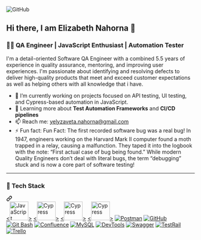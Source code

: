 <img src="https://private-user-images.githubusercontent.com/146130391/375169117-9746c319-70a5-4d5b-9a50-db7ad170ba87.jpg?jwt=eyJhbGciOiJIUzI1NiIsInR5cCI6IkpXVCJ9.eyJpc3MiOiJnaXRodWIuY29tIiwiYXVkIjoicmF3LmdpdGh1YnVzZXJjb250ZW50LmNvbSIsImtleSI6ImtleTUiLCJleHAiOjE3NDAwNzU0MzEsIm5iZiI6MTc0MDA3NTEzMSwicGF0aCI6Ii8xNDYxMzAzOTEvMzc1MTY5MTE3LTk3NDZjMzE5LTcwYTUtNGQ1Yi05YTUwLWRiN2FkMTcwYmE4Ny5qcGc_WC1BbXotQWxnb3JpdGhtPUFXUzQtSE1BQy1TSEEyNTYmWC1BbXotQ3JlZGVudGlhbD1BS0lBVkNPRFlMU0E1M1BRSzRaQSUyRjIwMjUwMjIwJTJGdXMtZWFzdC0xJTJGczMlMkZhd3M0X3JlcXVlc3QmWC1BbXotRGF0ZT0yMDI1MDIyMFQxODEyMTFaJlgtQW16LUV4cGlyZXM9MzAwJlgtQW16LVNpZ25hdHVyZT0zZWRhY2RkNTEzZDU3Nzk4MWVjNjI0NjI4OWNkNGY2MDA5NThkZjEzZmNiNzFlODBmZjUyMThkYTYxYmUyOGI4JlgtQW16LVNpZ25lZEhlYWRlcnM9aG9zdCJ9.agCwg1knvFoflW2GhUxTB_itV2vFYgH7ypQqbArE3WA" alt="GitHub" style="max-width: 100%;">

## Hi there, I am Elizabeth Nahorna 👋
<h3 class="heading-element" dir="auto">👩‍💻 QA Engineer | JavaScript Enthusiast | Automation Tester</h3>
<p dir="auto">I'm a detail-oriented Software QA Engineer with a combined 5.5 years of experience in quality assurance, mentoring, and improving user experiences. I'm passionate about identifying and resolving defects to deliver high-quality products that meet and exceed customer expectations as well as helping others with all knowledge that i have.</p>
<ul dir="auto">
<li>🔭 I’m currently working on projects focused on API testing, UI testing, and Cypress-based automation in JavaScript.</li>
<li>🌱 Learning more about <strong>Test Automation Frameworks</strong> and <strong>CI/CD pipelines</strong></li>
<li>📫 Reach me: <a href="mailto:yelyzaveta.nahorna@gmail.com">yelyzaveta.nahorna@gmail.com</a></li>
<li>⚡ Fun fact: Fun Fact: The first recorded software bug was a real bug! In 1947, engineers working on the Harvard Mark II computer found a moth trapped in a relay, causing a malfunction. They taped it into the logbook with the note: “First actual case of bug being found.”
While modern Quality Engineers don’t deal with literal bugs, the term “debugging” stuck and is now a core part of software testing!</li>
</ul>
<hr></hr>
<div class="markdown-heading" dir="auto"><h3 class="heading-element" dir="auto">🚀 Tech Stack</h3><a id="user-content--tech-stack" class="anchor" aria-label="Permalink: 🚀 Tech Stack" href="#-tech-stack"><svg class="octicon octicon-link" viewBox="0 0 16 16" version="1.1" width="16" height="16" aria-hidden="true"><path d="m7.775 3.275 1.25-1.25a3.5 3.5 0 1 1 4.95 4.95l-2.5 2.5a3.5 3.5 0 0 1-4.95 0 .751.751 0 0 1 .018-1.042.751.751 0 0 1 1.042-.018 1.998 1.998 0 0 0 2.83 0l2.5-2.5a2.002 2.002 0 0 0-2.83-2.83l-1.25 1.25a.751.751 0 0 1-1.042-.018.751.751 0 0 1-.018-1.042Zm-4.69 9.64a1.998 1.998 0 0 0 2.83 0l1.25-1.25a.751.751 0 0 1 1.042.018.751.751 0 0 1 .018 1.042l-1.25 1.25a3.5 3.5 0 1 1-4.95-4.95l2.5-2.5a3.5 3.5 0 0 1 4.95 0 .751.751 0 0 1-.018 1.042.751.751 0 0 1-1.042.018 1.998 1.998 0 0 0-2.83 0l-2.5 2.5a1.998 1.998 0 0 0 0 2.83Z"></path></svg></a></div>
<a target="_blank" rel="noopener noreferrer nofollow" href="https://upload.wikimedia.org/wikipedia/commons/6/6a/JavaScript-logo.png"><<img src="https://upload.wikimedia.org/wikipedia/commons/6/6a/JavaScript-logo.png" alt="JavaScript" width="50" height="50">></a>
<a target="_blank" rel="noopener noreferrer nofollow" href="https://logowik.com/content/uploads/images/cypress8748.logowik.com.webp"><<img src="https://logowik.com/content/uploads/images/cypress8748.logowik.com.webp" alt="Cypress" width="50" height="50">></a>
<a target="_blank" rel="noopener noreferrer nofollow" href="https://upload.wikimedia.org/wikipedia/commons/d/d5/Selenium_Logo.png"><<img src="https://upload.wikimedia.org/wikipedia/commons/d/d5/Selenium_Logo.png" alt="Cypress" width="50" height="50">></a>
<a target="_blank" rel="noopener noreferrer nofollow" href="https://cdn.iconscout.com/icon/free/png-512/free-java-logo-icon-download-in-svg-png-gif-file-formats--wordmark-programming-language-pack-logos-icons-1174953.png?f=webp&w=512"><<img src="https://cdn.iconscout.com/icon/free/png-512/free-java-logo-icon-download-in-svg-png-gif-file-formats--wordmark-programming-language-pack-logos-icons-1174953.png?f=webp&w=512" alt="Cypress" width="50" height="50">></a>
<a target="_blank" rel="noopener noreferrer nofollow" href="https://cdn.iconscout.com/icon/free/png-512/free-java-logo-icon-download-in-svg-png-gif-file-formats--wordmark-programming-language-pack-logos-icons-1174953.png?f=webp&w=512"><img src="https://cdn.iconscout.com/icon/free/png-512/free-java-logo-icon-download-in-svg-png-gif-file-formats--wordmark-programming-language-pack-logos-icons-1174953.png?f=webp&w=512" alt="Postman" data-canonical-src="https://img.shields.io/badge/Postman-FF6C37?style=for-the-badge&amp;logo=postman&amp;logoColor=white" style="max-width: 100%;"></a>
<a target="_blank" rel="noopener noreferrer nofollow" href="https://camo.githubusercontent.com/f1fbce44786ee4edcf97a717cce6c15cfc38a1f098efb08f11c1c80dd595a909/68747470733a2f2f696d672e736869656c64732e696f2f62616467652f4769744875622d3138313731373f7374796c653d666f722d7468652d6261646765266c6f676f3d676974687562266c6f676f436f6c6f723d7768697465"><img src="https://camo.githubusercontent.com/f1fbce44786ee4edcf97a717cce6c15cfc38a1f098efb08f11c1c80dd595a909/68747470733a2f2f696d672e736869656c64732e696f2f62616467652f4769744875622d3138313731373f7374796c653d666f722d7468652d6261646765266c6f676f3d676974687562266c6f676f436f6c6f723d7768697465" alt="GitHub" data-canonical-src="https://img.shields.io/badge/GitHub-181717?style=for-the-badge&amp;logo=github&amp;logoColor=white" style="max-width: 100%;"></a>
<a target="_blank" rel="noopener noreferrer nofollow" href="https://camo.githubusercontent.com/b60ef58657d8e487cc8d517e0d894710153749f86880e9a608eaf650cb8a41ce/68747470733a2f2f696d672e736869656c64732e696f2f62616467652f476974253230426173682d3445414132353f7374796c653d666f722d7468652d6261646765266c6f676f3d676974266c6f676f436f6c6f723d7768697465"><img src="https://camo.githubusercontent.com/b60ef58657d8e487cc8d517e0d894710153749f86880e9a608eaf650cb8a41ce/68747470733a2f2f696d672e736869656c64732e696f2f62616467652f476974253230426173682d3445414132353f7374796c653d666f722d7468652d6261646765266c6f676f3d676974266c6f676f436f6c6f723d7768697465" alt="Git Bash" data-canonical-src="https://img.shields.io/badge/Git%20Bash-4EAA25?style=for-the-badge&amp;logo=git&amp;logoColor=white" style="max-width: 100%;"></a>
<a target="_blank" rel="noopener noreferrer nofollow" href="https://camo.githubusercontent.com/bbbff6fed0f2aa6fc65e8b5b06d1d2c85de8cf5fd344bc6d49ffceccfc89ec65/68747470733a2f2f696d672e736869656c64732e696f2f62616467652f436f6e666c75656e63652d3137324234443f7374796c653d666f722d7468652d6261646765266c6f676f3d636f6e666c75656e6365266c6f676f436f6c6f723d7768697465"><img src="https://camo.githubusercontent.com/bbbff6fed0f2aa6fc65e8b5b06d1d2c85de8cf5fd344bc6d49ffceccfc89ec65/68747470733a2f2f696d672e736869656c64732e696f2f62616467652f436f6e666c75656e63652d3137324234443f7374796c653d666f722d7468652d6261646765266c6f676f3d636f6e666c75656e6365266c6f676f436f6c6f723d7768697465" alt="Confluence" data-canonical-src="https://img.shields.io/badge/Confluence-172B4D?style=for-the-badge&amp;logo=confluence&amp;logoColor=white" style="max-width: 100%;"></a>
<a target="_blank" rel="noopener noreferrer nofollow" href="https://camo.githubusercontent.com/0e7b526d88d84770a3a40f05841e2f550d835c9de6ac4f65a5227cd9e64beefb/68747470733a2f2f696d672e736869656c64732e696f2f62616467652f4d7953514c2d3434373941313f7374796c653d666f722d7468652d6261646765266c6f676f3d6d7973716c266c6f676f436f6c6f723d7768697465"><img src="https://camo.githubusercontent.com/0e7b526d88d84770a3a40f05841e2f550d835c9de6ac4f65a5227cd9e64beefb/68747470733a2f2f696d672e736869656c64732e696f2f62616467652f4d7953514c2d3434373941313f7374796c653d666f722d7468652d6261646765266c6f676f3d6d7973716c266c6f676f436f6c6f723d7768697465" alt="MySQL" data-canonical-src="https://img.shields.io/badge/MySQL-4479A1?style=for-the-badge&amp;logo=mysql&amp;logoColor=white" style="max-width: 100%;"></a>
<a target="_blank" rel="noopener noreferrer nofollow" href="https://camo.githubusercontent.com/a2b1187b5e57fef4222b0a8e8fdea66b78cc478c42a37ede16b1acce87eab53d/68747470733a2f2f696d672e736869656c64732e696f2f62616467652f446576546f6f6c732d4646364333373f7374796c653d666f722d7468652d6261646765266c6f676f3d676f6f676c656368726f6d65266c6f676f436f6c6f723d7768697465"><img src="https://camo.githubusercontent.com/a2b1187b5e57fef4222b0a8e8fdea66b78cc478c42a37ede16b1acce87eab53d/68747470733a2f2f696d672e736869656c64732e696f2f62616467652f446576546f6f6c732d4646364333373f7374796c653d666f722d7468652d6261646765266c6f676f3d676f6f676c656368726f6d65266c6f676f436f6c6f723d7768697465" alt="DevTools" data-canonical-src="https://img.shields.io/badge/DevTools-FF6C37?style=for-the-badge&amp;logo=googlechrome&amp;logoColor=white" style="max-width: 100%;"></a>
<a target="_blank" rel="noopener noreferrer nofollow" href="https://camo.githubusercontent.com/d254fba20950f44cbe1f99e3b74c6cfa632efbee2ee80d0d0ac234819740abff/68747470733a2f2f696d672e736869656c64732e696f2f62616467652f537761676765722d3835454132443f7374796c653d666f722d7468652d6261646765266c6f676f3d73776167676572266c6f676f436f6c6f723d626c61636b"><img src="https://camo.githubusercontent.com/d254fba20950f44cbe1f99e3b74c6cfa632efbee2ee80d0d0ac234819740abff/68747470733a2f2f696d672e736869656c64732e696f2f62616467652f537761676765722d3835454132443f7374796c653d666f722d7468652d6261646765266c6f676f3d73776167676572266c6f676f436f6c6f723d626c61636b" alt="Swagger" data-canonical-src="https://img.shields.io/badge/Swagger-85EA2D?style=for-the-badge&amp;logo=swagger&amp;logoColor=black" style="max-width: 100%;"></a>
<a target="_blank" rel="noopener noreferrer nofollow" href="https://camo.githubusercontent.com/4f481de6891be24b48b374d91b7162e5d792c443815dd4682370c8fa5f45bc8e/68747470733a2f2f696d672e736869656c64732e696f2f62616467652f546573745261696c2d3030393638383f7374796c653d666f722d7468652d6261646765266c6f676f3d266c6f676f436f6c6f723d7768697465"><img src="https://camo.githubusercontent.com/4f481de6891be24b48b374d91b7162e5d792c443815dd4682370c8fa5f45bc8e/68747470733a2f2f696d672e736869656c64732e696f2f62616467652f546573745261696c2d3030393638383f7374796c653d666f722d7468652d6261646765266c6f676f3d266c6f676f436f6c6f723d7768697465" alt="TestRail" data-canonical-src="https://img.shields.io/badge/TestRail-009688?style=for-the-badge&amp;logo=&amp;logoColor=white" style="max-width: 100%;"></a>
<a target="_blank" rel="noopener noreferrer nofollow" href="https://camo.githubusercontent.com/2e85bca260d37f13f75938dac6923aac17d11128ab399f0bd3e8e854980bedb7/68747470733a2f2f696d672e736869656c64732e696f2f62616467652f5472656c6c6f2d3030373942463f7374796c653d666f722d7468652d6261646765266c6f676f3d7472656c6c6f266c6f676f436f6c6f723d7768697465"><img src="https://camo.githubusercontent.com/2e85bca260d37f13f75938dac6923aac17d11128ab399f0bd3e8e854980bedb7/68747470733a2f2f696d672e736869656c64732e696f2f62616467652f5472656c6c6f2d3030373942463f7374796c653d666f722d7468652d6261646765266c6f676f3d7472656c6c6f266c6f676f436f6c6f723d7768697465" alt="Trello" data-canonical-src="https://img.shields.io/badge/Trello-0079BF?style=for-the-badge&amp;logo=trello&amp;logoColor=white" style="max-width: 100%;"></a></p>
<!--
**Ylzvt/Ylzvt** is a ✨ _special_ ✨ repository because its `README.md` (this file) appears on your GitHub profile.

Here are some ideas to get you started:



